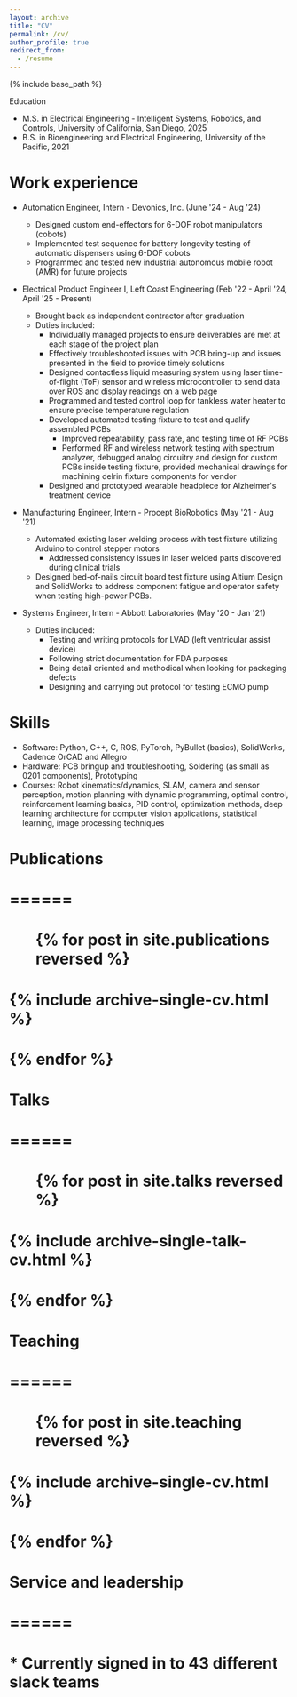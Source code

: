 ```yaml
---
layout: archive
title: "CV"
permalink: /cv/
author_profile: true
redirect_from:
  - /resume
---
```


{% include base_path %}

Education
* M.S. in Electrical Engineering - Intelligent Systems, Robotics, and Controls, University of California, San Diego, 2025
* B.S. in Bioengineering and Electrical Engineering, University of the Pacific, 2021

Work experience
======
* Automation Engineer, Intern - Devonics, Inc. (June '24 - Aug '24)
  * Designed custom end-effectors for 6-DOF robot manipulators (cobots)
  * Implemented test sequence for battery longevity testing of automatic dispensers using 6-DOF cobots 
  * Programmed and tested new industrial autonomous mobile robot (AMR) for future projects

* Electrical Product Engineer I, Left Coast Engineering (Feb '22 - April '24, April '25 - Present)
  * Brought back as independent contractor after graduation
  * Duties included:
    * Individually managed projects to ensure deliverables are met at each stage of the project plan
    * Effectively troubleshooted issues with PCB bring-up and issues presented in the field to provide timely solutions
    * Designed contactless liquid measuring system using laser time-of-flight (ToF) sensor and wireless microcontroller to send data over ROS and display readings on a web page
    * Programmed and tested control loop for tankless water heater to ensure precise temperature regulation
    * Developed automated testing fixture to test and qualify assembled PCBs
      * Improved repeatability, pass rate, and testing time of RF PCBs
      * Performed RF and wireless network testing with spectrum analyzer, debugged analog circuitry and design for custom PCBs inside testing fixture, provided mechanical drawings for machining delrin fixture components for vendor
    * Designed and prototyped wearable headpiece for Alzheimer's treatment device

* Manufacturing Engineer, Intern - Procept BioRobotics (May '21 - Aug '21)
  * Automated existing laser welding process with test fixture utilizing Arduino to control stepper motors
    * Addressed consistency issues in laser welded parts discovered during clinical trials
  * Designed bed-of-nails circuit board test fixture using Altium Design and SolidWorks to address component fatigue and operator safety when testing high-power PCBs.
  
* Systems Engineer, Intern - Abbott Laboratories (May '20 - Jan '21)
  * Duties included: 
    * Testing and writing protocols for LVAD (left ventricular assist device)
    * Following strict documentation for FDA purposes
    * Being detail oriented and methodical when looking for packaging defects
    * Designing and carrying out protocol for testing ECMO pump

Skills
======
* Software: Python, C++, C, ROS, PyTorch, PyBullet (basics), SolidWorks, Cadence OrCAD and Allegro
* Hardware: PCB bringup and troubleshooting, Soldering (as small as 0201 components), Prototyping
* Courses: Robot kinematics/dynamics, SLAM, camera and sensor perception, motion planning with dynamic programming, optimal control, reinforcement learning basics, PID control, optimization methods, deep learning architecture for computer vision applications, statistical learning, image processing techniques

# Publications
# ======
#   <ul>{% for post in site.publications reversed %}
#     {% include archive-single-cv.html %}
#   {% endfor %}</ul>
  
# Talks
# ======
#   <ul>{% for post in site.talks reversed %}
#     {% include archive-single-talk-cv.html  %}
#   {% endfor %}</ul>
  
# Teaching
# ======
#   <ul>{% for post in site.teaching reversed %}
#     {% include archive-single-cv.html %}
#   {% endfor %}</ul>
  
# Service and leadership
# ======
# * Currently signed in to 43 different slack teams
